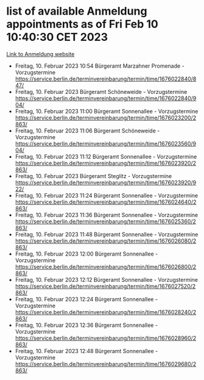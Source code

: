 # list of available Anmeldung appointments as of Fri Feb 10 10:40:30 CET 2023
[Link to Anmeldung website](https://service.berlin.de/terminvereinbarung/termin/tag.php?termin=1&anliegen[]=120686&dienstleisterlist=122210,122217,327316,122219,327312,122227,327314,122231,327346,122243,327348,122254,122252,329742,122260,329745,122262,329748,122271,327278,122273,327274,122277,327276,330436,122280,327294,122282,327290,122284,327292,122291,327270,122285,327266,122286,327264,122296,327268,150230,329760,122294,327284,122312,329763,122314,329775,122304,327330,122311,327334,122309,327332,317869,122281,327352,122279,329772,122283,122276,327324,122274,327326,122267,329766,122246,327318,122251,327320,122257,327322,122208,327298,122226,327300&herkunft=http%3A%2F%2Fservice.berlin.de%2Fdienstleistung%2F120686%2F)
- Freitag, 10. Februar 2023 10:54 Bürgeramt Marzahner Promenade - Vorzugstermine https://service.berlin.de/terminvereinbarung/termin/time/1676022840/847/
- Freitag, 10. Februar 2023  Bürgeramt Schöneweide - Vorzugstermine https://service.berlin.de/terminvereinbarung/termin/time/1676022840/904/
- Freitag, 10. Februar 2023 11:00 Bürgeramt Sonnenallee - Vorzugstermine https://service.berlin.de/terminvereinbarung/termin/time/1676023200/2863/
- Freitag, 10. Februar 2023 11:06 Bürgeramt Schöneweide - Vorzugstermine https://service.berlin.de/terminvereinbarung/termin/time/1676023560/904/
- Freitag, 10. Februar 2023 11:12 Bürgeramt Sonnenallee - Vorzugstermine https://service.berlin.de/terminvereinbarung/termin/time/1676023920/2863/
- Freitag, 10. Februar 2023  Bürgeramt Steglitz - Vorzugstermine https://service.berlin.de/terminvereinbarung/termin/time/1676023920/922/
- Freitag, 10. Februar 2023 11:24 Bürgeramt Sonnenallee - Vorzugstermine https://service.berlin.de/terminvereinbarung/termin/time/1676024640/2863/
- Freitag, 10. Februar 2023 11:36 Bürgeramt Sonnenallee - Vorzugstermine https://service.berlin.de/terminvereinbarung/termin/time/1676025360/2863/
- Freitag, 10. Februar 2023 11:48 Bürgeramt Sonnenallee - Vorzugstermine https://service.berlin.de/terminvereinbarung/termin/time/1676026080/2863/
- Freitag, 10. Februar 2023 12:00 Bürgeramt Sonnenallee - Vorzugstermine https://service.berlin.de/terminvereinbarung/termin/time/1676026800/2863/
- Freitag, 10. Februar 2023 12:12 Bürgeramt Sonnenallee - Vorzugstermine https://service.berlin.de/terminvereinbarung/termin/time/1676027520/2863/
- Freitag, 10. Februar 2023 12:24 Bürgeramt Sonnenallee - Vorzugstermine https://service.berlin.de/terminvereinbarung/termin/time/1676028240/2863/
- Freitag, 10. Februar 2023 12:36 Bürgeramt Sonnenallee - Vorzugstermine https://service.berlin.de/terminvereinbarung/termin/time/1676028960/2863/
- Freitag, 10. Februar 2023 12:48 Bürgeramt Sonnenallee - Vorzugstermine https://service.berlin.de/terminvereinbarung/termin/time/1676029680/2863/
